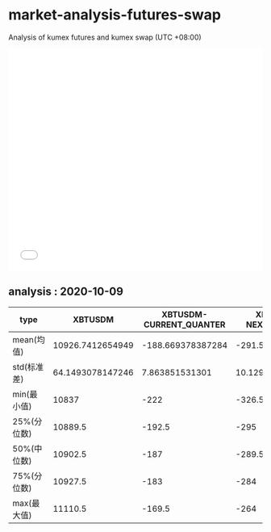 # market-analysis-futures-swap
Analysis of kumex futures and kumex swap (UTC +08:00)

<iframe width="100%" height="440" src="./data.html" frameborder="no" border="0" scrolling="no"></iframe>

## analysis : 2020-10-09

type|XBTUSDM|XBTUSDM-CURRENT_QUANTER|XBTUSDM-NEXT_QUANTER|
---|---|---|---
mean(均值) | 10926.7412654949 | -188.669378387284 | -291.586680376763
std(标准差) | 64.1493078147246 | 7.863851531301 | 10.1293685671663
min(最小值) | 10837 | -222 | -326.5
25%(分位数) | 10889.5 | -192.5 | -295
50%(中位数) | 10902.5 | -187 | -289.5
75%(分位数) | 10927.5 | -183 | -284
max(最大值) | 11110.5 | -169.5 | -264
